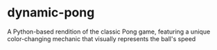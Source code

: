 # dynamic-pong
A Python-based rendition of the classic Pong game, featuring a unique color-changing mechanic that visually represents the ball's speed
